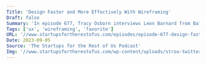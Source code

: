 ```yaml
---
Title: 'Design Faster and More Effectively With Wireframing'
Draft: false
Summary: 'In episode 677, Tracy Osborn interviews Leon Barnard from Balsamiq about wireframing and design. They discuss the book &quot;Wireframing for Everyone&quot; written by Leon and his co-authors from Balsamiq and they emphasize the value of low-fidelity wireframes for founders. They also cover how wireframing can'
Tags: ['ux', 'wireframing', 'favorite']
URL: '//www.startupsfortherestofus.com/episodes/episode-677-design-faster-and-more-effectively-with-wireframing'
Date: 2023-09-05
Source: 'The Startups for the Rest of Us Podcast'
Img: '//www.startupsfortherestofus.com/wp-content/uploads/strou-twitter-2022.jpg'
---
```

